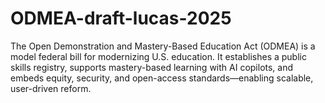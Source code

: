 # ODMEA-draft-lucas-2025
The Open Demonstration and Mastery-Based Education Act (ODMEA) is a model federal bill for modernizing U.S. education. It establishes a public skills registry, supports mastery-based learning with AI copilots, and embeds equity, security, and open-access standards—enabling scalable, user-driven reform.
